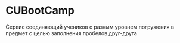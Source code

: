# CUBootCamp


Сервис соединяющий учеников с разным уровнем погружения в предмет с целью заполнения пробелов друг-друга
